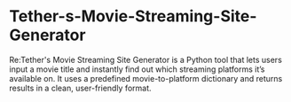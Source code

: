 # Tether-s-Movie-Streaming-Site-Generator
Re:Tether's Movie Streaming Site Generator is a Python tool that lets users input a movie title and instantly find out which streaming platforms it’s available on. It uses a predefined movie-to-platform dictionary and returns results in a clean, user-friendly format.
